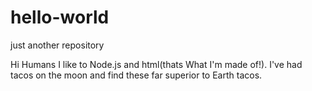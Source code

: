 # hello-world
just another repository

Hi Humans
I like to Node.js and html(thats What I'm made of!).
I've had tacos on the moon  and find these far superior to Earth tacos.  
